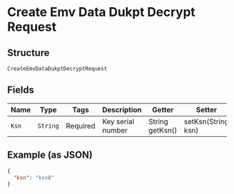 
# Create Emv Data Dukpt Decrypt Request

## Structure

`CreateEmvDataDukptDecryptRequest`

## Fields

| Name | Type | Tags | Description | Getter | Setter |
|  --- | --- | --- | --- | --- | --- |
| `Ksn` | `String` | Required | Key serial number | String getKsn() | setKsn(String ksn) |

## Example (as JSON)

```json
{
  "ksn": "ksn8"
}
```

